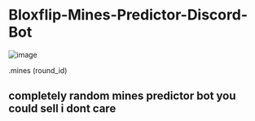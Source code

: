 # Bloxflip-Mines-Predictor-Discord-Bot

![image](https://user-images.githubusercontent.com/98252854/188293545-fed3b62e-4b12-4c08-9209-20634dc6b6bd.png)


.mines (round_id)

## completely random mines predictor bot you could sell i dont care
